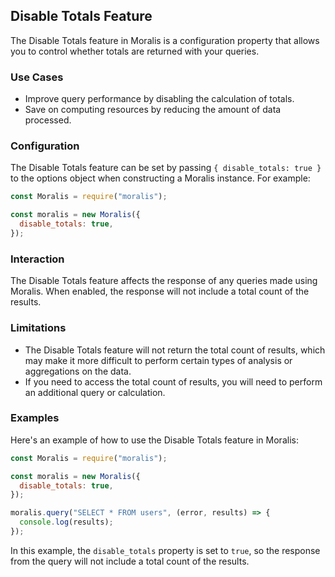 ## Disable Totals Feature

The Disable Totals feature in Moralis is a configuration property that allows you to control whether totals are returned with your queries.

### Use Cases

- Improve query performance by disabling the calculation of totals.
- Save on computing resources by reducing the amount of data processed.

### Configuration

The Disable Totals feature can be set by passing `{ disable_totals: true }` to the options object when constructing a Moralis instance. For example:

```js
const Moralis = require("moralis");

const moralis = new Moralis({
  disable_totals: true,
});
```

### Interaction

The Disable Totals feature affects the response of any queries made using Moralis. When enabled, the response will not include a total count of the results.

### Limitations

- The Disable Totals feature will not return the total count of results, which may make it more difficult to perform certain types of analysis or aggregations on the data.
- If you need to access the total count of results, you will need to perform an additional query or calculation.

### Examples

Here's an example of how to use the Disable Totals feature in Moralis:

```js
const Moralis = require("moralis");

const moralis = new Moralis({
  disable_totals: true,
});

moralis.query("SELECT * FROM users", (error, results) => {
  console.log(results);
});
```

In this example, the `disable_totals` property is set to `true`, so the response from the query will not include a total count of the results.
